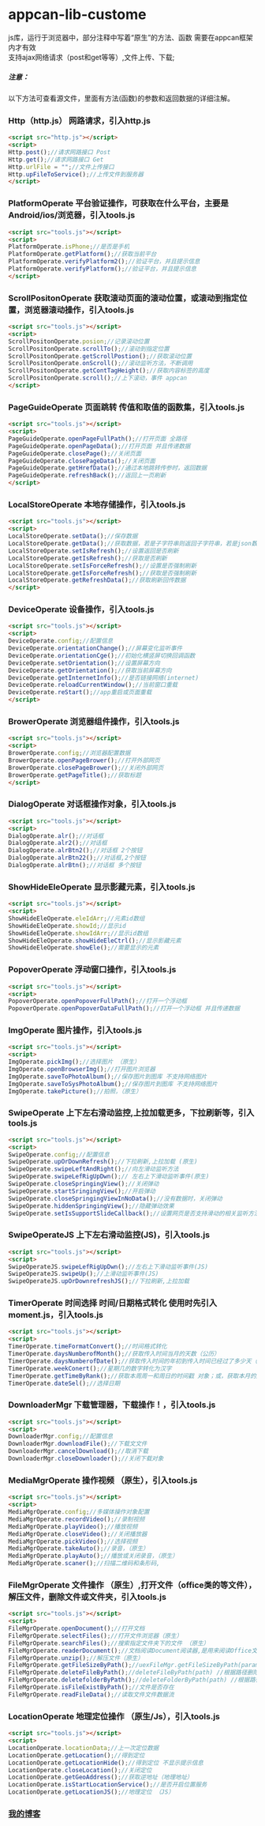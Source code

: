 # appcan-lib-custome
js库，运行于浏览器中，部分注释中写着“原生”的方法、函数
需要在appcan框架内才有效<br>
支持ajax网络请求（post和get等等）,文件上传、下载;

##### 注意：
以下方法可查看源文件，里面有方法(函数)的参数和返回数据的详细注解。

### Http（http.js） 网路请求，引入http.js
```html
<script src="http.js"></script>
<script>
Http.post();//请求网路接口 Post
Http.get();//请求网路接口 Get
Http.urlFile = "";//文件上传接口
Http.upFileToService();//上传文件到服务器
</script>
```

### PlatformOperate 平台验证操作，可获取在什么平台，主要是Android/ios/浏览器，引入tools.js
````html
<script src="tools.js"></script>
<script>
PlatformOperate.isPhone;//是否是手机
PlatformOperate.getPlatform();//获取当前平台
PlatformOperate.verifyPlatform2();//验证平台，并且提示信息
PlatformOperate.verifyPlatform();//验证平台，并且提示信息
</script>
````

### ScrollPositonOperate 获取滚动页面的滚动位置，或滚动到指定位置，浏览器滚动操作，引入tools.js
````html
<script src="tools.js"></script>
<script>
ScrollPositonOperate.posion;//记录滚动位置
ScrollPositonOperate.scrollTo();//滚动到指定位置
ScrollPositonOperate.getScrollPostion();//获取滚动位置
ScrollPositonOperate.onScroll();//滚动监听方法，不断调用
ScrollPositonOperate.getContTagHeight();//获取内容标签的高度
ScrollPositonOperate.scroll();//上下滚动，事件 appcan
</script>
````

### PageGuideOperate 页面跳转 传值和取值的函数集，引入tools.js
````html
<script src="tools.js"></script>
<script>
PageGuideOperate.openPageFullPath();//打开页面 全路径
PageGuideOperate.openPageData();//打开页面 并且传递数据
PageGuideOperate.closePage();//关闭页面
PageGuideOperate.closePageData();//关闭页面
PageGuideOperate.getHrefData();//通过本地跳转传参时，返回数据
PageGuideOperate.refreshBack();//返回上一页刷新
</script>
````

### LocalStoreOperate 本地存储操作，引入tools.js
````html
<script src="tools.js"></script>
<script>
LocalStoreOperate.setData();//保存数据
LocalStoreOperate.getData();//获取数据，若是子字符串则返回子字符串，若是json数据则返回json对象
LocalStoreOperate.setIsRefresh();//设置返回是否刷新
LocalStoreOperate.getIsRefresh();//获取是否刷新
LocalStoreOperate.setIsForceRefresh();//设置是否强制刷新
LocalStoreOperate.getIsForceRefresh();//获取是否强制刷新
LocalStoreOperate.getRefreshData();//获取刷新回传数据
</script>
 ````
 
 ### DeviceOperate 设备操作，引入tools.js
 ````html
 <script src="tools.js"></script>
 <script>
 DeviceOperate.config;//配置信息
 DeviceOperate.orientationChange();//屏幕变化监听事件
 DeviceOperate.orientationCge();//初始化横竖屏切换回调函数
 DeviceOperate.setOrientation();//设置屏幕方向
 DeviceOperate.getOrientation();//获取当前屏幕方向
 DeviceOperate.getInternetInfo();//是否链接网络(internet)
 DeviceOperate.reloadCurrentWindow();//当前窗口重载
 DeviceOperate.reStart();//app重启或页面重载
 </script>
  ````
  
 ### BrowerOperate 浏览器组件操作，引入tools.js
 ````html
 <script src="tools.js"></script>
 <script>
 BrowerOperate.config;//浏览器配置数据
 BrowerOperate.openPageBrower();//打开外部网页
 BrowerOperate.closePageBrower();//关闭外部网页
 BrowerOperate.getPageTitle();//获取标题
 </script>
  ````
  
 ### DialogOperate 对话框操作对象，引入tools.js
 ````html
 <script src="tools.js"></script>
 <script>
 DialogOperate.alr();//对话框
 DialogOperate.alr2();//对话框
 DialogOperate.alrBtn2();//对话框 2个按钮
 DialogOperate.alrBtn22();//对话框,2个按钮
 DialogOperate.alrBtn();//对话框 多个按钮
  ````
  
 ### ShowHideEleOperate 显示影藏元素，引入tools.js
 ````html
 <script src="tools.js"></script>
 <script>
 ShowHideEleOperate.eleIdArr;//元素id数组
 ShowHideEleOperate.showId;//显示id
 ShowHideEleOperate.showIdArr;//显示id数组
 ShowHideEleOperate.showHideEleCtrl();//显示影藏元素
 ShowHideEleOperate.showEle();//需要显示的元素
  ````
  
 ### PopoverOperate 浮动窗口操作，引入tools.js
 ````html
 <script src="tools.js"></script>
 <script>
 PopoverOperate.openPopoverFullPath();//打开一个浮动框
 PopoverOperate.openPopoverDataFullPath();//打开一个浮动框 并且传递数据
  ````

 ### ImgOperate 图片操作，引入tools.js
 ````html
 <script src="tools.js"></script>
 <script>
 ImgOperate.pickImg();//选择图片 （原生）
 ImgOperate.openBrowserImg();//打开图片浏览器
 ImgOperate.saveToPhotoAlbum();//保存图片到图库 不支持网络图片
 ImgOperate.saveToSysPhotoAlbum();//保存图片到图库 不支持网络图片
 ImgOperate.takePicture();//拍照，（原生）
 ````
 
 ### SwipeOperate 上下左右滑动监控,上拉加载更多，下拉刷新等，引入tools.js
 ````html
 <script src="tools.js"></script>
 <script>
 SwipeOperate.config;//配置信息
 SwipeOperate.upOrDownRefresh();//下拉刷新,上拉加载 (原生)
 SwipeOperate.swipeLeftAndRight();//向左滑动监听方法
 SwipeOperate.swipeLefRigUpDwn();// 左右上下滑动监听事件(原生)
 SwipeOperate.closeSpringingView();//关闭弹动
 SwipeOperate.startSringingView();//开启弹动
 SwipeOperate.closeSpringingViewInNoData();//没有数据时，关闭弹动
 SwipeOperate.hiddenSpringingView();//隐藏弹动效果
 SwipeOperate.setIsSupportSlideCallback();//设置网页是否支持滑动的相关监听方法
  ````
  
 ### SwipeOperateJS 上下左右滑动监控(JS)，引入tools.js
 ````html
 <script src="tools.js"></script>
 <script>
 SwipeOperateJS.swipeLefRigUpDwn();//左右上下滑动监听事件(JS)
 SwipeOperateJS.swipeUp();//上滑动监听事件(JS)
 SwipeOperateJS.upOrDownrefreshJS();//下拉刷新,上拉加载
  ````
  
 ### TimerOperate 时间选择 时间/日期格式转化 使用时先引入moment.js，引入tools.js
 ````html
 <script src="tools.js"></script>
 <script>
 TimerOperate.timeFormatConvert();//时间格式转化
 TimerOperate.daysNumberofMonth();//获取传入时间当月的天数（公历）
 TimerOperate.daysNumberofDate();//获取传入时间的年初到传入时间已经过了多少天（公历）
 TimerOperate.weekConert();//星期几的数字转化为汉字
 TimerOperate.getTimeByRank();//获取本周周一和周日的时间戳 对象；或，获取本月的月初的时间戳和月底的时间戳 对象
 TimerOperate.dateSel();//选择日期
  ````
  
 ### DownloaderMgr 下载管理器，下载操作！，引入tools.js
 ````html
 <script src="tools.js"></script>
 <script>
 DownloaderMgr.config;//配置信息
 DownloaderMgr.downloadFile();//下载文文件
 DownloaderMgr.cancelDownload();//取消下载
 DownloaderMgr.closeDownloader();//关闭下载对象
  ````
  
 ### MediaMgrOperate 操作视频 （原生），引入tools.js
 ````html
 <script src="tools.js"></script>
 <script>
 MediaMgrOperate.config;//多媒体操作对象配置
 MediaMgrOperate.recordVideo();//录制视频
 MediaMgrOperate.playVideo();//播放视频
 MediaMgrOperate.closeVideo();//关闭播放器
 MediaMgrOperate.pickVideo();//选择视频
 MediaMgrOperate.takeAuto();//录音，（原生）
 MediaMgrOperate.playAuto();//播放或关闭录音，（原生）
 MediaMgrOperate.scaner();//扫描二维码和条形码,
  ````
  
 ### FileMgrOperate 文件操作 （原生）,打开文件（office类的等文件），解压文件，删除文件或文件夹，引入tools.js
 ````html
 <script src="tools.js"></script>
 <script>
 FileMgrOperate.openDocument();//打开文档
 FileMgrOperate.selectFiles();//打开文件浏览器（原生）
 FileMgrOperate.searchFiles();//搜索指定文件夹下的文件 （原生）
 FileMgrOperate.readerDocument();//文档阅读Document阅读器,是用来阅读Office文件的,包括PPT幻灯片,Excel表格,.doc或.docx文档,以及txt,pdf格式文件的. （原生）
 FileMgrOperate.unzip();//解压文件（原生）
 FileMgrOperate.getFileSizeByPath();//uexFileMgr.getFileSizeByPath(params,cb) //获取文件大小
 FileMgrOperate.deleteFileByPath();//deleteFileByPath(path) //根据路径删除文件
 FileMgrOperate.deletefolderByPath();//deleteFolderByPath(path) //根据路径删除文件夹及子文件
 FileMgrOperate.isFileExistByPath();//文件是否存在
 FileMgrOperate.readFileData();//读取文件文件数据流
````

 ### LocationOperate 地理定位操作 （原生/Js），引入tools.js
 ````html
 <script src="tools.js"></script>
 <script>
 LocationOperate.locationData;//上一次定位数据
 LocationOperate.getLocation();//得到定位
 LocationOperate.getLocationHide();//得到定位 不显示提示信息
 LocationOperate.closeLocation();//关闭定位
 LocationOperate.getGeoAddress();//获取逆地址（地理地址）
 LocationOperate.isStartLocationService();//是否开启位置服务
 LocationOperate.getLocationJS();//地理定位 （JS）
````

### [我的博客](http://blog.sina.com.cn/s/articlelist_6078695441_0_1.html)
